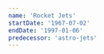 ```yaml
---
name: 'Rocket Jets'
startDate: '1967-07-02'
endDate: '1997-01-06'
predecessor: 'astro-jets'
---
```

